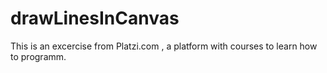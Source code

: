 # drawLinesInCanvas

This is an excercise from Platzi.com , a platform with courses to learn how to programm. 